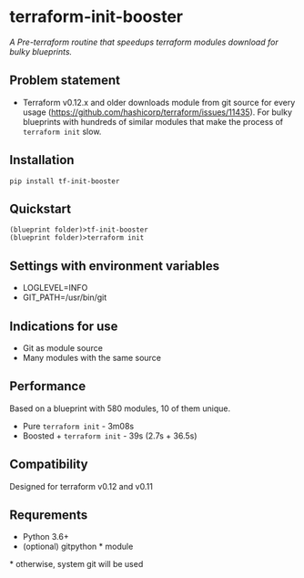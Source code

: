 # terraform-init-booster

_A Pre-terraform routine that speedups terraform modules download for bulky blueprints._

## Problem statement

- Terraform v0.12.x and older downloads module from git source for every usage (<https://github.com/hashicorp/terraform/issues/11435>). For bulky blueprints with hundreds of similar modules that make the process of `terraform init` slow.

## Installation

    pip install tf-init-booster

## Quickstart

    (blueprint folder)>tf-init-booster
    (blueprint folder)>terraform init

## Settings with environment variables

- LOGLEVEL=INFO
- GIT_PATH=/usr/bin/git

## Indications for use

- Git as module source
- Many modules with the same source

## Performance

Based on a blueprint with 580 modules, 10 of them unique.

- Pure `terraform init` - 3m08s
- Boosted + `terraform init` - 39s (2.7s + 36.5s)

## Compatibility

Designed for terraform v0.12 and v0.11

## Requrements

- Python 3.6+
- (optional) gitpython * module

\* otherwise, system git will be used

